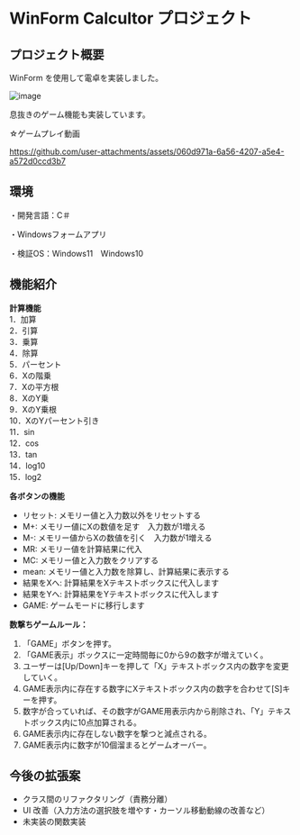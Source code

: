 # WinForm Calcultor プロジェクト

## プロジェクト概要
WinForm を使用して電卓を実装しました。

![image](https://github.com/user-attachments/assets/7d57c3bc-98a0-4c46-b5cc-a1021a0cbeac)

息抜きのゲーム機能も実装しています。

☆ゲームプレイ動画


https://github.com/user-attachments/assets/060d971a-6a56-4207-a5e4-a572d0ccd3b7


## 環境
・開発言語：C＃

・Windowsフォームアプリ

・検証OS：Windows11　Windows10


## 機能紹介
**計算機能**\
1．加算\
2．引算\
3．乗算\
4．除算\
5．パーセント\
6．Xの階乗\
7．Xの平方根\
8．XのY乗\
9．XのY乗根\
10．XのYパーセント引き\
11．sin\
12．cos\
13．tan\
14．log10\
15．log2

**各ボタンの機能**
- リセット: メモリー値と入力数以外をリセットする
- M+: メモリー値にXの数値を足す　入力数が1増える
- M-: メモリー値からXの数値を引く　入力数が1増える
- MR: メモリー値を計算結果に代入
- MC: メモリー値と入力数をクリアする
- mean: メモリー値と入力数を除算し、計算結果に表示する
- 結果をXへ: 計算結果をXテキストボックスに代入します
- 結果をYへ: 計算結果をYテキストボックスに代入します
- GAME: ゲームモードに移行します

**数撃ちゲームルール：**
1. 「GAME」ボタンを押す。
2. 「GAME表示」ボックスに一定時間毎に0から9の数字が増えていく。
3. ユーザーは[Up/Down]キーを押して「X」テキストボックス内の数字を変更していく。
4. GAME表示内に存在する数字にXテキストボックス内の数字を合わせて[S]キーを押す。
5. 数字が合っていれば、その数字がGAME用表示内から削除され、「Y」テキストボックス内に10点加算される。
6. GAME表示内に存在しない数字を撃つと減点される。
7. GAME表示内に数字が10個溜まるとゲームオーバー。

## 今後の拡張案
- クラス間のリファクタリング（責務分離）
- UI 改善（入力方法の選択肢を増やす・カーソル移動動線の改善など）
- 未実装の関数実装
